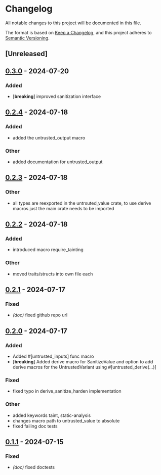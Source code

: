 # Changelog
All notable changes to this project will be documented in this file.

The format is based on [Keep a Changelog](https://keepachangelog.com/en/1.0.0/),
and this project adheres to [Semantic Versioning](https://semver.org/spec/v2.0.0.html).

## [Unreleased]

## [0.3.0](https://github.com/0xCCF4/UntrustedValue/compare/untrusted_value_derive-v0.2.4...untrusted_value_derive-v0.3.0) - 2024-07-20

### Added
- [**breaking**] improved sanitization interface

## [0.2.4](https://github.com/0xCCF4/UntrustedValue/compare/untrusted_value_derive-v0.2.3...untrusted_value_derive-v0.2.4) - 2024-07-18

### Added
- added the untrusted_output macro

### Other
- added documentation for untrusted_output

## [0.2.3](https://github.com/0xCCF4/UntrustedValue/compare/untrusted_value_derive-v0.2.2...untrusted_value_derive-v0.2.3) - 2024-07-18

### Other
- all types are reexported in the untrsuted_value crate, to use derive macros just the main crate needs to be imported

## [0.2.2](https://github.com/0xCCF4/UntrustedValue/compare/untrusted_value_derive-v0.2.1...untrusted_value_derive-v0.2.2) - 2024-07-18

### Added
- introduced macro require_tainting

### Other
- moved traits/structs into own file each

## [0.2.1](https://github.com/0xCCF4/UntrustedValue/compare/untrusted_value_derive-v0.2.0...untrusted_value_derive-v0.2.1) - 2024-07-17

### Fixed
- *(doc)* fixed github repo url

## [0.2.0](https://github.com/0xCCF4/UntrustedValue/compare/untrusted_value_derive-v0.1.1...untrusted_value_derive-v0.2.0) - 2024-07-17

### Added
- Added #[untrusted_inputs] func macro
- [**breaking**] Added derive macro for SanitizeValue and option to add derive macros for the UntrustedVariant using #[untrusted_derive(...)]

### Fixed
- fixed typo in derive_sanitize_harden implementation

### Other
- added keywords taint, static-analysis
- changes macro path to untrusted_value to absolute
- fixed failing doc tests

## [0.1.1](https://github.com/0xCCF4/UntrustedValue/compare/untrusted_value_derive-v0.1.0...untrusted_value_derive-v0.1.1) - 2024-07-15

### Fixed
- *(doc)* fixed doctests
